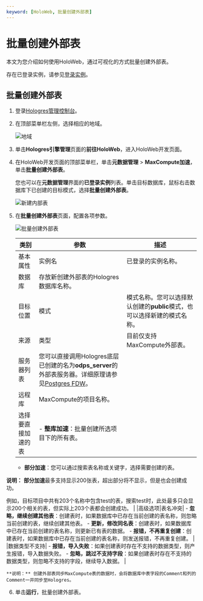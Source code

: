 ```yaml
---
keyword: [HoloWeb, 批量创建外部表]
---
```


# 批量创建外部表

本文为您介绍如何使用HoloWeb，通过可视化的方式批量创建外部表。

存在已登录实例，请参见[登录实例](/intl.zh-CN/连接开发工具/HoloWeb/连接管理/登录实例.md)。

## 批量创建外部表

1.  登录[Hologres管理控制台](https://hologram.console.aliyun.com/#/instance)。

2.  在顶部菜单栏左侧，选择相应的地域。

    ![地域](https://static-aliyun-doc.oss-accelerate.aliyuncs.com/assets/img/zh-CN/4547818061/p141749.png)

3.  单击**Hologres引擎管理**页面的**前往HoloWeb**，进入HoloWeb开发页面。

4.  在HoloWeb开发页面的顶部菜单栏，单击**元数据管理** \> **MaxCompute加速**，单击**批量创建外部表**。

    您也可以在**元数据管理**界面的**已登录实例**列表。单击目标数据库，鼠标右击数据库下已创建的目标模式，选择**批量创建外部表**。

    ![新建内部表](https://static-aliyun-doc.oss-accelerate.aliyuncs.com/assets/img/zh-CN/7367790261/p273758.png)

5.  在**批量创建外部表**页面，配置各项参数。

    ![批量创建外部表](https://static-aliyun-doc.oss-accelerate.aliyuncs.com/assets/img/zh-CN/8128321261/p273805.png)

    |类别|参数|描述|
    |--|--|--|
    |基本属性|实例名|已登录的实例名称。|
    |数据库|存放新创建外部表的Hologres数据库名称。|
    |目标位置|模式|模式名称。您可以选择默认创建的**public**模式，也可以选择新建的模式名称。 |
    |来源|类型|目前仅支持MaxCompute外部表。|
    |服务器列表|您可以直接调用Hologres底层已创建的名为**odps\_server**的外部表服务器。详细原理请参见[Postgres FDW](https://www.postgresql.org/docs/11/postgres-fdw.html?spm=a2c4g.11186623.2.11.7e476020Gyif3k)。|
    |远程库|MaxCompute的项目名称。|
    |选择要直接加速的表|    -   **整库加速**：批量创建所选项目下的所有表。
    -   **部分加速**：您可以通过搜索表名称或关键字，选择需要创建的表。

**说明：** **部分加速**最多支持显示200张表，超出部分将不显示，但是也会创建成功。

例如，目标项目中共有203个名称中包含test的表，搜索test时，此处最多只会显示200个相关的表，但实际上203个表都会创建成功。 |
    |高级选项|表名冲突|    -   **忽略，继续创建其他表**：创建表时，如果数据库中已存在当前创建的表名称，则忽略当前创建的表，继续创建其他表。
    -   **更新，修改同名表**：创建表时，如果数据库中已存在当前创建的表名称，则更新已有表的数据。
    -   **报错，不再重复创建**：创建表时，如果数据库中已存在当前创建的表名称，则发送报错，不再重复创建。 |
    |数据类型不支持|    -   **报错，导入失败**：如果创建表时存在不支持的数据类型，则产生报错，导入数据失败。
    -   **忽略，跳过不支持字段**：如果创建表时存在不支持的数据类型，则忽略不支持的字段，继续导入数据。 |

    **说明：** 创建外部表同步MaxCompute表的数据时，会将数据库中表字段的Comment和列的Comment一并同步至Hologres。

6.  单击**运行**，批量创建外部表。


